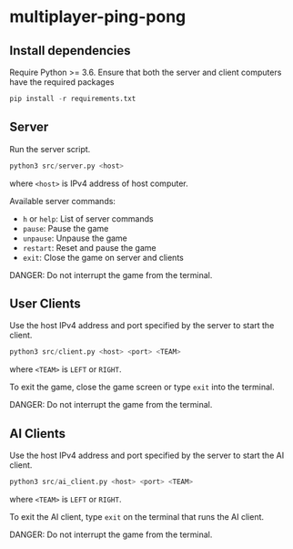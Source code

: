 # multiplayer-ping-pong

## Install dependencies

Require Python >= 3.6. Ensure that both the server and client computers have the required packages

```python
pip install -r requirements.txt
```

## Server

Run the server script.

```python
python3 src/server.py <host>
```

where `<host>` is IPv4 address of host computer.

Available server commands:

- `h` or `help`: List of server commands
- `pause`: Pause the game
- `unpause`: Unpause the game
- `restart`: Reset and pause the game
- `exit`: Close the game on server and clients

DANGER: Do not interrupt the game from the terminal.

## User Clients

Use the host IPv4 address and port specified by the server to start the client.

```python
python3 src/client.py <host> <port> <TEAM>
```

where `<TEAM>` is `LEFT` or `RIGHT`.

To exit the game, close the game screen or type `exit` into the terminal.

DANGER: Do not interrupt the game from the terminal.

## AI Clients

Use the host IPv4 address and port specified by the server to start the AI client.

```python
python3 src/ai_client.py <host> <port> <TEAM>
```

where `<TEAM>` is `LEFT` or `RIGHT`.

To exit the AI client, type `exit` on the terminal that runs the AI client.

DANGER: Do not interrupt the game from the terminal.
